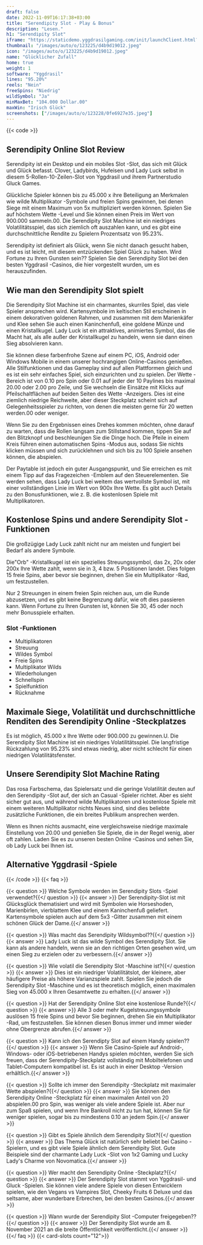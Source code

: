 ```yaml
---
draft: false
date: 2022-11-09T16:17:38+03:00
title: "Serendipity Slot - Play & Bonus"
description: "Lesen."
h1: "Serendipity Slot"
iframe: "https://staticdemo.yggdrasilgaming.com/init/launchClient.html?gameid=10174&lang=en&currency=EUR&org=Demo&key=&fullscreen=yes"
thumbnail: "/images/auto/o/123225/d4b9d19012.jpeg"
icon: "/images/auto/o/123225/d4b9d19012.jpeg"
name: "Glücklicher Zufall"
home: true
weight: 1
software: "Yggdrasil"
lines: "95.20%"
reels: "Nein"
freeSpins: "Niedrig"
wildSymbol: "Ja"
minMaxBet: "104.000 Dollar.00"
maxWin: "Irisch Glück"
screenshots: ["/images/auto/o/123228/0fe6927e35.jpeg"]
---
```


{{< code >}}<h2>Serendipity Online Slot Review</h2><p>Serendipity ist ein Desktop und ein mobiles Slot -Slot, das sich mit Glück und Glück befasst. Clover, Ladybirds, Hufeisen und Lady Luck selbst in diesem 5-Rollen-10-Zeilen-Slot von Yggdrasil und ihrem Partnerstudio Gluck Games.</p><p>Glückliche Spieler können bis zu 45.000 x ihre Beteiligung an Merkmalen wie wilde Multiplikator -Symbole und freien Spins gewinnen, bei denen Siege mit einem Maximum von 5x multipliziert werden können. Spielen Sie auf höchstem Wette -Level und Sie können einen Preis im Wert von 900.000 sammeln.00. Die Serendipity Slot Machine ist ein niedriges Volatilitätsspiel, das sich ziemlich oft auszahlen kann, und es gibt eine durchschnittliche Rendite zu Spielern Prozentsatz von 95.23%.</p><p>Serendipity ist definiert als Glück, wenn Sie nicht danach gesucht haben, und es ist leicht, mit diesem entzückenden Spiel Glück zu haben. Wird Fortune zu Ihren Gunsten sein?? Spielen Sie den Serendipity Slot bei den besten Yggdrasil -Casinos, die hier vorgestellt wurden, um es herauszufinden.</p><h2>Wie man den Serendipity Slot spielt</h2><p>Die Serendipity Slot Machine ist ein charmantes, skurriles Spiel, das viele Spieler ansprechen wird. Kartensymbole im keltischen Stil erscheinen in einem dekorativen goldenen Rahmen, und zusammen mit dem Marienkäfer und Klee sehen Sie auch einen Kaninchenfuß, eine goldene Münze und einen Kristallkugel. Lady Luck ist ein attraktives, animiertes Symbol, das die Macht hat, als alle außer der Kristallkugel zu handeln, wenn sie dann einen Sieg absolvieren kann.</p><p>Sie können diese farbenfrohe Szene auf einem PC, iOS, Android oder Windows Mobile in einem unserer hochrangigen Online-Casinos genießen. Alle Stilfunktionen und das Gameplay sind auf allen Plattformen gleich und es ist ein sehr einfaches Spiel, sich einzurichten und zu spielen. Der Wette -Bereich ist von 0.10 pro Spin oder 0.01 auf jeder der 10 Paylines bis maximal 20.00 oder 2.00 pro Zeile, und Sie wechseln die Einsätze mit Klicks auf Pfeilschaltflächen auf beiden Seiten des Wette -Anzeigers. Dies ist eine ziemlich niedrige Reichweite, aber dieser Steckplatz scheint sich auf Gelegenheitsspieler zu richten, von denen die meisten gerne für 20 wetten werden.00 oder weniger.</p><p>Wenn Sie zu den Ergebnissen eines Drehes kommen möchten, ohne darauf zu warten, dass die Rollen langsam zum Stillstand kommen, tippen Sie auf den Blitzknopf und beschleunigen Sie die Dinge hoch. Die Pfeile in einem Kreis führen einen automatischen Spins -Modus aus, sodass Sie nichts klicken müssen und sich zurücklehnen und sich bis zu 100 Spiele ansehen können, die abspielen.</p><p>Der Paytable ist jedoch ein guter Ausgangspunkt, und Sie erreichen es mit einem Tipp auf das Fragezeichen -Emblem auf den Steuerelementen. Sie werden sehen, dass Lady Luck bei weitem das wertvollste Symbol ist, mit einer vollständigen Linie im Wert von 900x Ihre Wette. Es gibt auch Details zu den Bonusfunktionen, wie z. B. die kostenlosen Spiele mit Multiplikatoren.</p><h2>Kostenlose Spins und andere Serendipity Slot -Funktionen</h2><p>Die großzügige Lady Luck zahlt nicht nur am meisten und fungiert bei Bedarf als andere Symbole.</p><p>Die"Orb" -Kristallkugel ist ein spezielles Streuungssymbol, das 2x, 20x oder 200x Ihre Wette zahlt, wenn sie in 3, 4 bzw. 5 Positionen landet. Dies folgen 15 freie Spins, aber bevor sie beginnen, drehen Sie ein Multiplikator -Rad, um festzustellen.</p><p>Nur 2 Streuungen in einem freien Spin reichen aus, um die Runde abzusetzen, und es gibt keine Begrenzung dafür, wie oft dies passieren kann. Wenn Fortune zu Ihren Gunsten ist, können Sie 30, 45 oder noch mehr Bonusspiele erhalten.</p><h3>
Slot -Funktionen</h3><ul>
<li></span>
Multiplikatoren</li>
<li></span>
Streuung</li>
<li></span>
Wildes Symbol</li>
<li></span>
Freie Spins</li>
<li></span>
Multiplikator Wilds</li>
<li></span>
Wiederholungen</li>
<li></span>
Schnellspin</li>
<li></span>
Spielfunktion</li>
<li></span>
Rücknahme</li></ul><h2>Maximale Siege, Volatilität und durchschnittliche Renditen des Serendipity Online -Steckplatzes</h2><p>Es ist möglich, 45.000 x Ihre Wette oder 900.000 zu gewinnen.U. Die Serendipity Slot Machine ist ein niedriges Volatilitätsspiel. Die langfristige Rückzahlung von 95.23% sind etwas niedrig, aber nicht schlecht für einen niedrigen Volatilitätsfenster.</p><h2>Unsere Serendipity Slot Machine Rating</h2><p>Das rosa Farbschema, das Spielersatz und die geringe Volatilität deuten auf den Serendipity -Slot auf, der sich an Casual -Spieler richtet. Aber es sieht sicher gut aus, und während wilde Multiplikatoren und kostenlose Spiele mit einem weiteren Multiplikator nichts Neues sind, sind dies beliebte zusätzliche Funktionen, die ein breites Publikum ansprechen werden.</p><p>Wenn es Ihnen nichts ausmacht, eine vergleichsweise niedrige maximale Einstellung von 20.00 und genießen Sie Spiele, die in der Regel wenig, aber oft zahlen. Laden Sie es zu unseren besten Online -Casinos und sehen Sie, ob Lady Luck bei Ihnen ist.</p><h2>Alternative Yggdrasil -Spiele</h2>
{{< /code >}}
{{< faq >}}

{{< question >}} Welche Symbole werden im Serendipity Slots -Spiel verwendet?{{</ question >}}
{{< answer >}} Der Serendipity-Slot ist mit Glücksglück thematisiert und wird mit Symbolen wie Horseshoden, Marienbirlen, vierblattem Klee und einem Kaninchenfuß geliefert. Kartensymbole spielen auch auf dem 5x3 -Gitter zusammen mit einem schönen Glück der Dame.{{</ answer >}}

{{< question >}} Was macht das Serendipity Wildsymbol??{{</ question >}}
{{< answer >}} Lady Luck ist das wilde Symbol des Serendipity Slot. Sie kann als andere handeln, wenn sie an den richtigen Orten gesehen wird, um einen Sieg zu erzielen oder zu verbessern.{{</ answer >}}

{{< question >}} Wie volatil die Serendipity Slot -Maschine ist?{{</ question >}}
{{< answer >}} Dies ist ein niedriger Volatilitätslot, der kleinere, aber häufigere Preise als höhere Varianzspiele zahlt. Spielen Sie jedoch die Serendipity Slot -Maschine und es ist theoretisch möglich, einen maximalen Sieg von 45.000 x Ihren Gesamtwette zu erhalten.{{</ answer >}}

{{< question >}} Hat der Serendipity Online Slot eine kostenlose Runde?{{</ question >}}
{{< answer >}} Alle 3 oder mehr Kugelstreuungssymbole auslösen 15 freie Spins und bevor Sie beginnen, drehen Sie ein Multiplikator -Rad, um festzustellen. Sie können diesen Bonus immer und immer wieder ohne Obergrenze abrufen.{{</ answer >}}

{{< question >}} Kann ich den Serendipty Slot auf einem Handy spielen??{{</ question >}}
{{< answer >}} Wenn Sie Casino-Spiele auf Android-, Windows- oder iOS-betriebenen Handys spielen möchten, werden Sie sich freuen, dass der Serendipity-Steckplatz vollständig mit Mobiltelefonen und Tablet-Computern kompatibel ist. Es ist auch in einer Desktop -Version erhältlich.{{</ answer >}}

{{< question >}} Sollte ich immer den Serendipity -Steckplatz mit maximaler Wette abspielen?{{</ question >}}
{{< answer >}} Sie können den Serendipity Online -Steckplatz für einen maximalen Anteil von 20 abspielen.00 pro Spin, was weniger als viele andere Spiele ist. Aber nur zum Spaß spielen, und wenn Ihre Bankroll nicht zu tun hat, können Sie für weniger spielen, sogar bis zu mindestens 0.10 an jedem Spin.{{</ answer >}}

{{< question >}} Gibt es Spiele ähnlich dem Serendipity Slot?{{</ question >}}
{{< answer >}} Das Thema Glück ist natürlich sehr beliebt bei Casino -Spielern, und es gibt viele Spiele ähnlich dem Serendipity Slot. Gute Beispiele sind der charmante Lady Luck -Slot von 1x2 Gaming und Lucky Lady's Charme von Novomatica.{{</ answer >}}

{{< question >}} Wer macht den Serendipity Online -Steckplatz?{{</ question >}}
{{< answer >}} Der Serendipity Slot stammt von Yggdrasil- und Gluck -Spielen. Sie können viele andere Spiele von diesen Entwicklern spielen, wie den Vegans vs Vampires Slot, Cheeky Fruits 6 Deluxe und das seltsame, aber wunderbare Erbrechen, bei den besten Casinos.{{</ answer >}}

{{< question >}} Wann wurde der Serendipity Slot -Computer freigegeben??{{</ question >}}
{{< answer >}} Der Serendipity Slot wurde am 8. November 2021 an die breite Öffentlichkeit veröffentlicht.{{</ answer >}}
{{</ faq >}}
{{< card-slots count="12">}}